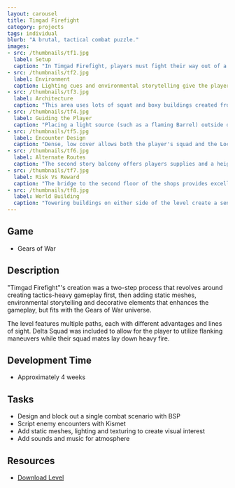 ```yaml
---
layout: carousel
title: Timgad Firefight
category: projects
tags: individual
blurb: "A brutal, tactical combat puzzle."
images:
- src: /thumbnails/tf1.jpg
  label: Setup
  caption: "In Timgad Firefight, players must fight their way out of a Locust ambush in a narrow city street. <a href='http://www.youtube.com/watch?v=tF45vwAbwnk' target='_blank'>Watch the video.</a> "
- src: /thumbnails/tf2.jpg
  label: Environment
  caption: Lighting cues and environmental storytelling give the player a hint that there is something across the street worth checking out.
- src: /thumbnails/tf3.jpg
  label: Architecture 
  caption: "This area uses lots of squat and boxy buildings created from the Timgad architectural style. Most of the architecture sports darker color tones, and uses metallic or darker stone assets, as opposed to marble or brick.  The low power lines and overhead bridge help give the level a closed in feeling."
- src: /thumbnails/tf4.jpg
  label: Guiding the Player
  caption: "Placing a light source (such as a flaming Barrel) outside of the player's view of the alleyway from the street gives the area a feeling of depth and encourages players to explore the area."
- src: /thumbnails/tf5.jpg
  label: Encounter Design
  caption: "Dense, low cover allows both the player's squad and the Locust to advance in relative safety, but eventually both fronts come crashing together at full force. The shops and alleyway provide flanking opportunities and better cover, but sacrifice line of sight in the process, which creates brutal, close combat encounters."
- src: /thumbnails/tf6.jpg
  label: Alternate Routes
  caption: "The second story balcony offers players supplies and a height advantage, but first they must kill the locust sniper lying in wait."
- src: /thumbnails/tf7.jpg
  label: Risk Vs Reward
  caption: "The bridge to the second floor of the shops provides excellent line of sight, but absolutely no cover. The second floor shops provide excellent cover but little in the way of line of sight."
- src: /thumbnails/tf8.jpg
  label: World Building
  caption: "Towering buildings on either side of the level create a sense of space, but also enclose the player. If is easy to believe that this area is part of a much larger area."
---
```


## Game
- Gears of War

## Description
"Timgad Firefight"'s creation was a two-step process that revolves around creating tactics-heavy gameplay first, then adding static meshes, environmental storytelling and decorative elements that enhances the gameplay, but fits with the Gears of War universe.

The level features multiple paths, each with different advantages and lines of sight. Delta Squad was included to allow for the player to utilize flanking maneuvers while their squad mates lay down heavy fire.

## Development Time
- Approximately 4 weeks

## Tasks
- Design and block out a single combat scenario with BSP
- Script enemy encounters with Kismet
- Add static meshes, lighting and texturing to create visual interest
- Add sounds and music for atmosphere

## Resources
- [Download Level](/images/timgad_firefight/timgad_firefight_map.zip)
